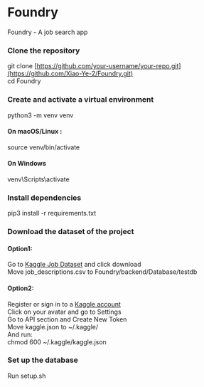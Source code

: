 # Foundry
Foundry - A job search app

### Clone the repository
git clone [https://github.com/your-username/your-repo.git](https://github.com/Xiao-Ye-2/Foundry.git)  
cd Foundry

### Create and activate a virtual environment
python3 -m venv venv  
#### On macOS/Linux :
source venv/bin/activate  
#### On Windows  
venv\Scripts\activate   

### Install dependencies
pip3 install -r requirements.txt  

### Download the dataset of the project
#### Option1:
Go to [Kaggle Job Dataset](https://www.kaggle.com/datasets/ravindrasinghrana/job-description-dataset/data) and click download  
Move job_descriptions.csv to Foundry/backend/Database/testdb
#### Option2:
Register or sign in to a [Kaggle account](https://www.kaggle.com/account/login)  
Click on your avatar and go to Settings  
Go to API section and Create New Token  
Move kaggle.json to ~/.kaggle/  
And run:  
chmod 600 ~/.kaggle/kaggle.json  

### Set up the database
Run setup.sh


